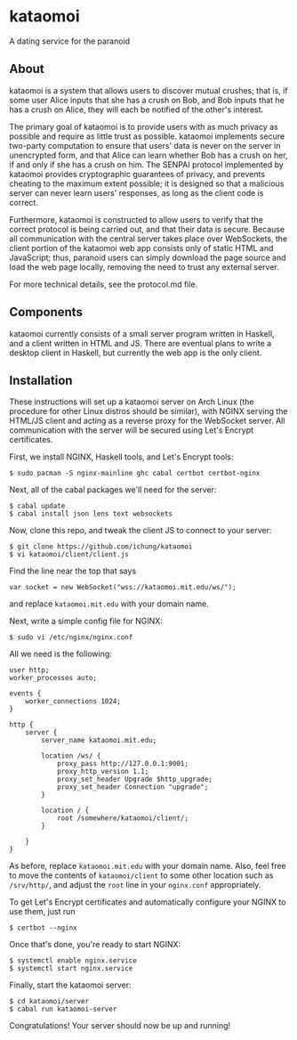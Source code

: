 # kataomoi

A dating service for the paranoid

## About

kataomoi is a system that allows users to discover mutual crushes;
that is, if some user Alice inputs that she has a crush on Bob, and
Bob inputs that he has a crush on Alice, they will each be notified
of the other's interest.

The primary goal of kataomoi is to provide users with as much privacy
as possible and require as little trust as possible. kataomoi
implements secure two-party computation to ensure that users' data is
never on the server in unencrypted form, and that Alice can learn
whether Bob has a crush on her, if and only if she has a crush on
him. The SENPAI protocol implemented by kataomoi provides
cryptographic guarantees of privacy, and prevents cheating to the
maximum extent possible; it is designed so that a malicious server can
never learn users' responses, as long as the client code is correct.

Furthermore, kataomoi is constructed to allow users to verify that the
correct protocol is being carried out, and that their data is
secure. Because all communication with the central server takes place
over WebSockets, the client portion of the kataomoi web app consists
only of static HTML and JavaScript; thus, paranoid users can simply
download the page source and load the web page locally, removing the
need to trust any external server.

For more technical details, see the protocol.md file.

## Components

kataomoi currently consists of a small server program written in
Haskell, and a client written in HTML and JS. There are eventual plans
to write a desktop client in Haskell, but currently the web app is the
only client.

## Installation

These instructions will set up a kataomoi server on Arch Linux (the
procedure for other Linux distros should be similar), with NGINX
serving the HTML/JS client and acting as a reverse proxy for the
WebSocket server. All communication with the server will be secured
using Let's Encrypt certificates.

First, we install NGINX, Haskell tools, and Let's Encrypt tools:

    $ sudo pacman -S nginx-mainline ghc cabal certbot certbot-nginx

Next, all of the cabal packages we'll need for the server:

    $ cabal update
    $ cabal install json lens text websockets

Now, clone this repo, and tweak the client JS to connect to your
server:

    $ git clone https://github.com/ichung/kataomoi
    $ vi kataomoi/client/client.js

Find the line near the top that says

    var socket = new WebSocket("wss://kataomoi.mit.edu/ws/");

and replace `kataomoi.mit.edu` with your domain name.

Next, write a simple config file for NGINX:

    $ sudo vi /etc/nginx/nginx.conf

All we need is the following:

    user http;
    worker_processes auto;
    
    events {
        worker_connections 1024;
    }
    
    http {
        server {
            server_name kataomoi.mit.edu;
    
            location /ws/ {
                proxy_pass http://127.0.0.1:9001;
                proxy_http_version 1.1;
                proxy_set_header Upgrade $http_upgrade;
                proxy_set_header Connection "upgrade";
            }
    
            location / {
                root /somewhere/kataomoi/client/;
            }
    
        }
    }

As before, replace `kataomoi.mit.edu` with your domain name. Also,
feel free to move the contents of `kataomoi/client` to some other
location such as `/srv/http/`, and adjust the `root` line in your
`nginx.conf` appropriately.

To get Let's Encrypt certificates and automatically configure your
NGINX to use them, just run

    $ certbot --nginx

Once that's done, you're ready to start NGINX:

    $ systemctl enable nginx.service
    $ systemctl start nginx.service

Finally, start the kataomoi server:

    $ cd kataomoi/server
    $ cabal run kataomoi-server

Congratulations! Your server should now be up and running!
